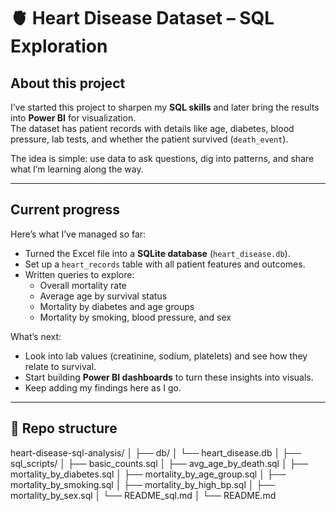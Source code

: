 # 🫀 Heart Disease Dataset – SQL Exploration

## About this project
I’ve started this project to sharpen my **SQL skills** and later bring the results into **Power BI** for visualization.  
The dataset has patient records with details like age, diabetes, blood pressure, lab tests, and whether the patient survived (`death_event`).  

The idea is simple: use data to ask questions, dig into patterns, and share what I’m learning along the way.

---

## Current progress
Here’s what I’ve managed so far:
- Turned the Excel file into a **SQLite database** (`heart_disease.db`).
- Set up a `heart_records` table with all patient features and outcomes.
- Written queries to explore:
  - Overall mortality rate  
  - Average age by survival status  
  - Mortality by diabetes and age groups  
  - Mortality by smoking, blood pressure, and sex  

What’s next:
- Look into lab values (creatinine, sodium, platelets) and see how they relate to survival.  
- Start building **Power BI dashboards** to turn these insights into visuals.  
- Keep adding my findings here as I go.  

---

## 📂 Repo structure

heart-disease-sql-analysis/
│
├── db/
│   └── heart_disease.db
│
├── sql_scripts/
│   ├── basic_counts.sql
│   ├── avg_age_by_death.sql
│   ├── mortality_by_diabetes.sql
│   ├── mortality_by_age_group.sql
│   ├── mortality_by_smoking.sql
│   ├── mortality_by_high_bp.sql
│   ├── mortality_by_sex.sql
│   └── README_sql.md
│
└── README.md
